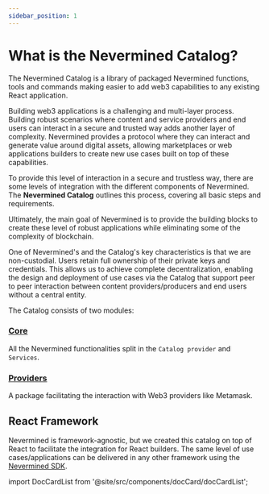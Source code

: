 ```yaml
---
sidebar_position: 1
---
```


# What is the Nevermined Catalog?

The Nevermined Catalog is a library of packaged Nevermined functions, tools and commands making easier to add web3 capabilities to any existing React application.

Building web3 applications is a challenging and multi-layer process. Building robust scenarios where content and service providers and end users can interact  in a secure and trusted way adds another layer of complexity. Nevermined provides a protocol where they can interact and generate value around digital assets, allowing marketplaces or web applications builders to create new use cases built on top of these capabilities.

To provide this level of interaction in a secure and trustless way, there are some levels of integration with the different components of Nevermined. The  **Nevermined Catalog** outlines this process, covering all basic steps and requirements. 

Ultimately, the main goal of Nevermined is to provide the building blocks to create these level of robust applications while eliminating some of the complexity of blockchain.

One of Nevermined's and the Catalog's key characteristics is that we are non-custodial. Users retain full ownership of their private keys and credentials. This allows us to achieve complete decentralization, enabling the design and deployment of use cases via the Catalog that support peer to peer interaction between content providers/producers and end users without a central entity.

The Catalog consists of two modules:

### [Core](./core/README.md)

All the Nevermined functionalities split in the `Catalog provider` and `Services`.

### [Providers](./providers/README.md)

A package facilitating the interaction with Web3 providers like Metamask.

## React Framework

Nevermined is framework-agnostic, but we created this catalog on top of React to facilitate the integration for React builders. The same level of use cases/applications can be delivered in any other framework using the [Nevermined SDK](https://docs.nevermined.io/docs/nevermined-sdk/).

import DocCardList from '@site/src/components/docCard/docCardList';

<DocCardList />
